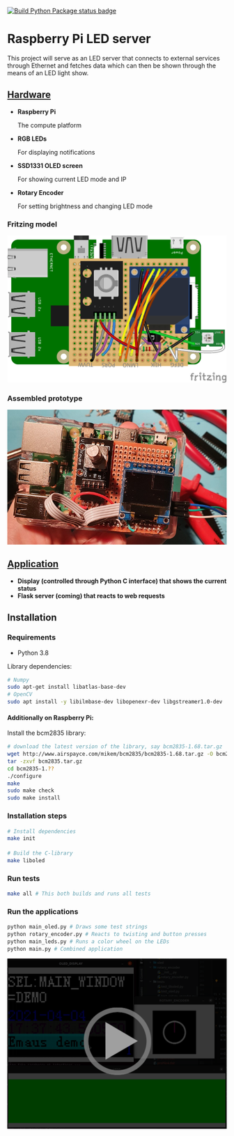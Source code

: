 [![Build Python Package status badge](https://github.com/emanuelen5/rpi-led-server/actions/workflows/python.yml/badge.svg)](https://github.com/emanuelen5/rpi-led-server/actions/workflows/python.yml)

# Raspberry Pi LED server
This project will serve as an LED server that connects to external services through Ethernet and fetches data which can then be shown through the means of an LED light show.

## [Hardware](./doc/hardware.md)

* **Raspberry Pi**
  
  The compute platform

* **RGB LEDs**
  
  For displaying notifications

* **SSD1331 OLED screen**
  
  For showing current LED mode and IP

* **Rotary Encoder**
  
  For setting brightness and changing LED mode

### Fritzing model
![Fritzing breadboard design](doc/rpi-leds-and-screen_bb.png)

### Assembled prototype
![Assembled protoype header](doc/prototype-assembled.jpg)

## [Application](./doc/application.md)

* **Display (controlled through Python C interface) that shows the current status**
* **Flask server (coming) that reacts to web requests**

## Installation

### Requirements
* Python 3.8

Library dependencies:
```bash
# Numpy
sudo apt-get install libatlas-base-dev
# OpenCV
sudo apt install -y libilmbase-dev libopenexr-dev libgstreamer1.0-dev
```

#### Additionally on Raspberry Pi:

Install the bcm2835 library:
```bash
# download the latest version of the library, say bcm2835-1.68.tar.gz
wget http://www.airspayce.com/mikem/bcm2835/bcm2835-1.68.tar.gz -O bcm2835.tar.gz
tar -zxvf bcm2835.tar.gz
cd bcm2835-1.??
./configure
make
sudo make check
sudo make install
```


### Installation steps
```bash
# Install dependencies
make init

# Build the C-library 
make liboled
```

### Run tests
```bash
make all # This both builds and runs all tests
```

### Run the applications
```bash
python main_oled.py # Draws some test strings
python rotary_encoder.py # Reacts to twisting and button presses
python main_leds.py # Runs a color wheel on the LEDs
python main.py # Combined application
```


[![Usage video](doc/usage-video-poster.png)](doc/usage-video.mp4)
